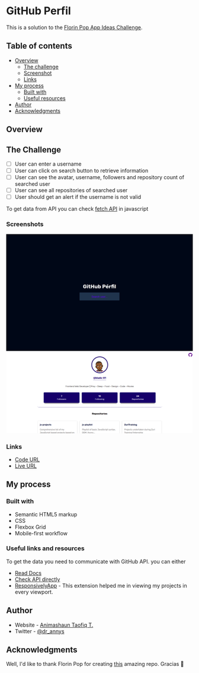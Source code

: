 # GitHub Perfil

This is a solution to the [Florin Pop App Ideas Challenge](https://github.com/florinpop17/app-ideas/blob/master/Projects/2-Intermediate/GitHub-Profiles.md).

## Table of contents

- [Overview](#overview)
  - [The challenge](#the-challenge)
  - [Screenshot](#screenshot)
  - [Links](#links)
- [My process](#my-process)
  - [Built with](#built-with)
  - [Useful resources](#useful-links-and-resources)
- [Author](#author)
- [Acknowledgments](#acknowledgments)

## Overview

## The Challenge

- [ ] User can enter a username
- [ ] User can click on search button to retrieve information
- [ ] User can see the avatar, username, followers and repository count of searched user
- [ ] User can see all repositories of searched user
- [ ] User should get an alert if the username is not valid

To get data from API you can check [fetch API](https://developer.mozilla.org/en-US/docs/Web/API/Fetch_API/Using_Fetch) in javascript

### Screenshots

![Desktop preview](./img/desktop.jpg)
![Desktop preview](./img/desktop-1.png)

### Links

- [Code URL](https://github.com/blade-01/js-projects/tree/github-profile)
- [Live URL](https://git-perfil.netlify.app)

## My process

### Built with

- Semantic HTML5 markup
- CSS
- Flexbox Grid
- Mobile-first workflow

### Useful links and resources

To get the data you need to communicate with GitHub API. you can either

- [Read Docs](https://developer.github.com/v3/)
- [Check API directly](https://api.github.com/users/blade-01)
- [ResponsivelyApp](https://responsively.app) - This extension helped me in viewing my projects in every viewport.

## Author

- Website - [Animashaun Taofiq T.](https://www.github.com/blade-01)
- Twitter - [@dr_annys](https://www.twitter.com/dr_annys)

## Acknowledgments

Well, I'd like to thank Florin Pop for creating [this](https://github.com/florinpop17/app-ideas) amazing repo. Gracias 🙇
